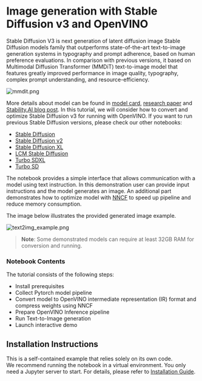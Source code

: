 # Image generation with Stable Diffusion v3 and OpenVINO

Stable Diffusion V3 is next generation of latent diffusion image Stable Diffusion models family that  outperforms state-of-the-art text-to-image generation systems in typography and prompt adherence, based on human preference evaluations. In comparison with previous versions, it based on Multimodal Diffusion Transformer (MMDiT) text-to-image model that features greatly improved performance in image quality, typography, complex prompt understanding, and resource-efficiency.

![mmdit.png](https://github.com/openvinotoolkit/openvino_notebooks/assets/29454499/dd079427-89f2-4d28-a10e-c80792d750bf)

More details about model can be found in [model card](https://huggingface.co/stabilityai/stable-diffusion-3-medium), [research paper](https://stability.ai/news/stable-diffusion-3-research-paper) and [Stability.AI blog post](https://stability.ai/news/stable-diffusion-3-medium).
In this tutorial, we will consider how to convert and optimize Stable Diffusion v3 for running with OpenVINO.
If you want to run previous Stable Diffusion versions, please check our other notebooks:

* [Stable Diffusion](../stable-diffusion-text-to-image)
* [Stable Diffusion v2](../stable-diffusion-v2)
* [Stable Diffusion XL](../stable-diffusion-xl)
* [LCM Stable Diffusion](../latent-consistency-models-image-generation)
* [Turbo SDXL](../sdxl-turbo)
* [Turbo SD](../sketch-to-image-pix2pix-turbo)


The notebook provides a simple interface that allows communication with a model using text instruction. In this demonstration user can provide input instructions and the model generates an image. An additional part demonstrates how to optimize model with [NNCF](https://github.com/openvinotoolkit/nncf/) to speed up pipeline and reduce memory consumption.

The image below illustrates the provided generated image example.

![text2img_example.png](https://github.com/openvinotoolkit/openvino_notebooks/assets/29454499/ac99098c-66ec-4b7b-9e01-e80625f1dc3f)

>**Note**: Some demonstrated models can require at least 32GB RAM for conversion and running.

### Notebook Contents

The tutorial consists of the following steps:

- Install prerequisites
- Collect Pytorch model pipeline
- Convert model to OpenVINO intermediate representation (IR) format and compress weights using NNCF
- Prepare OpenVINO Inference pipeline
- Run Text-to-Image generation
- Launch interactive demo

## Installation Instructions

This is a self-contained example that relies solely on its own code.</br>
We recommend  running the notebook in a virtual environment. You only need a Jupyter server to start.
For details, please refer to [Installation Guide](../../README.md).
